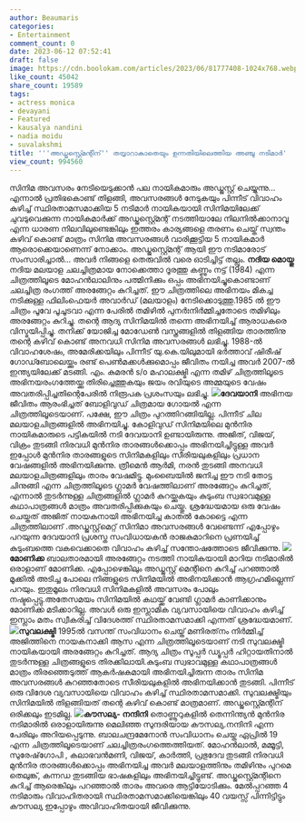 ```yaml
---
author: Beaumaris
categories:
- Entertainment
comment_count: 0
date: 2023-06-12 07:52:41
draft: false
image: https://cdn.boolokam.com/articles/2023/06/81777408-1024x768.webp
like_count: 45042
share_count: 19589
tags:
- actress monica
- devayani
- Featured
- kausalya nandini
- nadia moidu
- suvalakshmi
title: '''അഡ്ജസ്റ്റ്മെന്റിന്'' തയ്യാറാകാതെയും ഉന്നതിയിലെത്തിയ അഞ്ചു നടിമാർ'
view_count: 994560
---
```


സിനിമ അവസരം നേടിയെടുക്കാൻ പല നായികമാരും അഡ്ജസ്റ്റ് ചെയ്യുന്നു... എന്നാൽ പ്രതിഭകൊണ്ട് തിളങ്ങി, അവസരങ്ങൾ നേടുകയും പിന്നീട് വിവാഹം കഴിച്ച് സ്ഥിരതാമസമാക്കിയ 5 നടിമാർ നായികയായി സിനിമയിലേക്ക് ചുവടുവെക്കുന്ന നായികമാർക്ക് അഡ്ജസ്റ്റ്മെന്റ് നടത്തിയാലേ നിലനിൽക്കാനാവൂ എന്ന ധാരണ നിലവിലുണ്ടെങ്കിലും ഇത്തരം കാര്യങ്ങളെ തരണം ചെയ്ത് സ്വന്തം കഴിവ് കൊണ്ട് മാത്രം സിനിമ അവസരങ്ങൾ വാരിക്കൂട്ടിയ 5 നായികമാർ ആരൊക്കെയാണെന്ന് നോക്കാം. അഡ്ജസ്റ്റ്മെന്റ് ആയി ഈ നടിമാരോട് സംസാരിച്ചാൽ... അവർ നിങ്ങളെ തെരുവിൽ വരെ ഓടിച്ചിട്ട് തല്ലും. **[](https://cdn.boolokam.com/articles/2023/06/62803381.webp)നദിയ മൊയ്തു** നദിയ മലയാള ചലച്ചിത്രമായ നോക്കെത്താ ദൂരത്തു കണ്ണും നട്ട് (1984) എന്ന ചിത്രത്തിലൂടെ മോഹൻലാലിനും പത്മിനിക്കും ഒപ്പം അഭിനയിച്ചുകൊണ്ടാണ് ചലച്ചിത്ര രംഗത്ത് അരങ്ങേറ്റം കുറിച്ചത്. ഈ ചിത്രത്തിലെ അഭിനയം മികച്ച നടിക്കുള്ള ഫിലിംഫെയർ അവാർഡ് (മലയാളം) നേടിക്കൊടുത്തു.1985 ൽ ഈ ചിത്രം പൂവേ പൂചൂടവാ എന്ന പേരിൽ തമിഴിൽ പുനർഃനിർമ്മിച്ചതോടെ തമിഴിലും അരങ്ങേറ്റം കുറിച്ചു. തന്റെ ആദ്യ സിനിമയിൽ തന്നെ അഭിനയിച്ച് ആരാധകരെ വിസ്മയിപ്പിച്ചു. തനിക്ക് യോജിച്ച മോഡേൺ വസ്ത്രങ്ങളിൽ തിളങ്ങിയ താരത്തിനു തന്റെ കഴിവ് കൊണ്ട് അനവധി സിനിമ അവസരങ്ങൾ ലഭിച്ചു. 1988-ൽ വിവാഹശേഷം, അമേരിക്കയിലും പിന്നീട് യു.കെ.യിലുമായി ഭർത്താവ് ഷിരീഷ് ഗോഡ്ബോലെയ്ക്കും രണ്ട് പെൺമക്കൾക്കുമൊപ്പം ജീവിതം നയിച്ച അവർ 2007-ൽ ഇന്ത്യയിലേക്ക് മടങ്ങി. എം. കുമരൻ s/o മഹാലക്ഷ്മി എന്ന തമിഴ് ചിത്രത്തിലൂടെ അഭിനയരംഗത്തേയ്ക്കു തിരിച്ചെത്തുകയും ജയം രവിയുടെ അമ്മയുടെ വേഷം അവതരിപ്പിച്ചതിന്റെപേരിൽ നിരൂപക പ്രശംസയും ലഭിച്ചു. **[![](https://cdn.boolokam.com/articles/2023/06/81777408-1024x768.webp)](https://cdn.boolokam.com/articles/2023/06/81777408.webp)ദേവയാനി** അഭിനയ ജീവിതം ആരംഭിച്ചത് ബോളിവുഡ് ചിത്രമായ ഗോയൽ എന്ന ചിത്രത്തിലൂടെയാണ്. പക്ഷേ, ഈ ചിത്രം പുറത്തിറങ്ങിയില്ല. പിന്നീട് ചില മലയാളചിത്രങ്ങളിൽ അഭിനയിച്ചു. കോളിവുഡ് സിനിമയിലെ മുൻനിര നായികമാരുടെ പട്ടികയിൽ നടി ദേവയാനി ഉണ്ടായിരുന്നു. അജിത്, വിജയ്, വിക്രം തുടങ്ങി നിരവധി മുൻനിര താരങ്ങൾക്കൊപ്പം അഭിനയിച്ചിട്ടുള്ള അവർ ഇപ്പോൾ മുൻനിര താരങ്ങളുടെ സിനിമകളിലും സീരിയലുകളിലും പ്രധാന വേഷങ്ങളിൽ അഭിനയിക്കുന്നു. ത്രീമെൻ ആർമി, നരൻ തുടങ്ങി അനവധി മലയാളചിത്രങ്ങളിലും താരം വേഷമിട്ടു. മുംബൈയിൽ ജനിച്ച ഈ നടി തോട്ട ചിനുങ്ങി എന്ന ചിത്രത്തിലൂടെ ഗ്ലാമർ വേഷത്തിലാണ് അരങ്ങേറ്റം കുറിച്ചത്, എന്നാൽ തുടർന്നുള്ള ചിത്രങ്ങളിൽ ഗ്ലാമർ കുറയ്ക്കുകയും കുടുംബ സ്വഭാവമുള്ള കഥാപാത്രങ്ങൾ മാത്രം അവതരിപ്പിക്കുകയും ചെയ്തു. ശ്രദ്ധേയമായ ഒരു വേഷം ചെയ്തത് അജിത് നായകനായി അഭിനയിച്ച കാതൽ കോട്ടൈ എന്ന ചിത്രത്തിലാണ് .അഡ്ജസ്റ്റ്‌മെറ്റ് സിനിമാ അവസരങ്ങൾ വേണ്ടെന്ന് എപ്പോഴും പറയുന്ന ദേവയാനി പ്രശസ്ത സംവിധായകൻ രാജകുമാറിനെ പ്രണയിച്ച് കുടുംബത്തെ വകവെക്കാതെ വിവാഹം കഴിച്ച് സന്തോഷത്തോടെ ജീവിക്കുന്നു. **[![](https://cdn.boolokam.com/articles/2023/06/HHHM-1024x576.jpg)](https://cdn.boolokam.com/articles/2023/06/HHHM.jpg)മോണിക്ക** ബാലതാരമായി അരങ്ങേറ്റം നടത്തി നായികയായി മാറിയ നടിമാരിൽ ഒരാളാണ് മോണിക്ക. എപ്പോഴെങ്കിലും അഡ്ജസ്റ്റ് മെന്റിനെ കുറിച്ച് പറഞ്ഞാൽ മൂക്കിൽ അടിച്ച പോലെ നിങ്ങളുടെ സിനിമയിൽ അഭിനയിക്കാൻ ആഗ്രഹമില്ലെന്ന് പറയും. ഇതുമൂലം നിരവധി സിനിമകളിൽ അവസരം പോലും നഷ്ടപ്പെട്ടു.അതേസമയം സിനിമയിൽ കഥയ്ക്ക് വേണ്ടി ഗ്ലാമർ കാണിക്കാനും മോണിക്ക മടിക്കാറില്ല. അവൾ ഒരു ഇസ്ലാമിക വ്യവസായിയെ വിവാഹം കഴിച്ച് ഇസ്ലാം മതം സ്വീകരിച്ച് വിദേശത്ത് സ്ഥിരതാമസമാക്കി എന്നത് ശ്രദ്ധേയമാണ്. **[![](https://cdn.boolokam.com/articles/2023/06/hhhhttt-1024x576.jpg)](https://cdn.boolokam.com/articles/2023/06/hhhhttt.jpg)സുവലക്ഷ്മി** 1995ൽ വസന്ത് സംവിധാനം ചെയ്ത് മണിരത്‌നം നിർമ്മിച്ച് അജിത്തിനെ നായകനാക്കി ആസ എന്ന ചിത്രത്തിലൂടെയാണ് നടി സുവലക്ഷ്മി നായികയായി അരങ്ങേറ്റം കുറിച്ചത്. ആദ്യ ചിത്രം സൂപ്പർ ഡ്യൂപ്പർ ഹിറ്റായതിനാൽ തുടർന്നുള്ള ചിത്രങ്ങളുടെ തിരക്കിലായി.കുടുംബ സ്വഭാവമുള്ള കഥാപാത്രങ്ങൾ മാത്രം തിരഞ്ഞെടുത്ത് ആകർഷകമായി അഭിനയിച്ചിരുന്ന താരം സിനിമ അവസരങ്ങൾ കുറഞ്ഞതോടെ സീരിയലുകളിൽ അഭിനയിക്കാൻ തുടങ്ങി. പിന്നീട് ഒരു വിദേശ വ്യവസായിയെ വിവാഹം കഴിച്ച് സ്ഥിരതാമസമാക്കി. സുവലക്ഷ്മിയും സിനിമയിൽ തിളങ്ങിയത് തന്റെ കഴിവ് കൊണ്ട് മാത്രമാണ്. അഡ്ജസ്റ്റ്മെന്റിന് ഒരിക്കലും ഇടമില്ല. **[![](https://cdn.boolokam.com/articles/2023/06/gegeg-1024x666.jpg)](https://cdn.boolokam.com/articles/2023/06/gegeg-scaled.jpg)കൗസല്യ- നന്ദിനി** തൊണ്ണൂറുകളിൽ തെന്നിന്ത്യൻ മുൻനിര നടിമാരിൽ ഒരാളായിരുന്നു മെലിഞ്ഞ സുന്ദരിയായ കൗസല്യ.നന്ദിനി എന്ന പേരിലും അറിയപ്പെടുന്നു. ബാലചന്ദ്രമേനോൻ സംവിധാനം ചെയ്ത ഏപ്രിൽ 19 എന്ന ചിത്രത്തിലൂടെയാണ് ചലച്ചിത്രരംഗത്തെത്തിയത്. മോഹൻലാൽ, മമ്മൂട്ടി, സുരേഷ്‌ഗോപി , കലാഭവൻമണി, വിജയ്, കാർത്തി, പ്രഭുദേവ തുടങ്ങി നിരവധി മുൻനിര താരങ്ങൾക്കൊപ്പം അഭിനയിച്ച അവർ മലയാളത്തിനും തമിഴിനും പുറമെ തെലുങ്ക്, കന്നഡ തുടങ്ങിയ ഭാഷകളിലും അഭിനയിച്ചിട്ടുണ്ട്. അഡ്ജസ്റ്റ്മെന്റിനെ കുറിച്ച് ആരെങ്കിലും പറഞ്ഞാൽ താരം അവരെ ആട്ടിയോടിക്കും. മേൽപ്പറഞ്ഞ 4 നടിമാരും വിവാഹിതരായി സ്ഥിരതാമസമാക്കിയെങ്കിലും 40 വയസ്സ് പിന്നിട്ടിട്ടും കൗസല്യ ഇപ്പോഴും അവിവാഹിതയായി ജീവിക്കുന്നു.